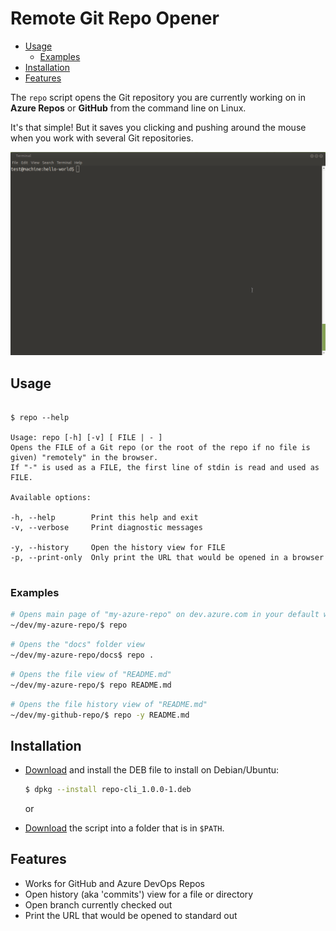 # Remote Git Repo Opener

- [Usage](#usage)
  - [Examples](#examples)
- [Installation](#installation)
- [Features](#features)

The `repo` script opens the Git repository you are currently working on in **Azure Repos** or **GitHub** from the command line on Linux.

It's that simple! But it saves you clicking and pushing around the mouse when you work with several Git repositories.

![foo](./docs/images/preview.gif)

## Usage

```

$ repo --help

Usage: repo [-h] [-v] [ FILE | - ]
Opens the FILE of a Git repo (or the root of the repo if no file is given) "remotely" in the browser.
If "-" is used as a FILE, the first line of stdin is read and used as FILE.

Available options:

-h, --help        Print this help and exit
-v, --verbose     Print diagnostic messages

-y, --history     Open the history view for FILE
-p, --print-only  Only print the URL that would be opened in a browser


```

### Examples

```bash
# Opens main page of "my-azure-repo" on dev.azure.com in your default web browser
~/dev/my-azure-repo/$ repo
```

```bash
# Opens the "docs" folder view
~/dev/my-azure-repo/docs$ repo .
```

```bash
# Opens the file view of "README.md"
~/dev/my-azure-repo/$ repo README.md
```

```bash
# Opens the file history view of "README.md"
~/dev/my-github-repo/$ repo -y README.md
```

## Installation

- [Download](https://github.com/ctjdr/repo-cli/releases/download/1.0.0-1/repo-cli_1.0.0-1.deb) and install the DEB file to install on Debian/Ubuntu:
    ```bash
    $ dpkg --install repo-cli_1.0.0-1.deb
    ``` 

    or

- [Download](https://github.com/ctjdr/repo-cli/releases/download/1.0.0-1/repo-cli_1.0.0-1.deb) the script into a folder that is in `$PATH`.

## Features

- Works for GitHub and Azure DevOps Repos
- Open history (aka 'commits') view for a file or directory
- Open branch currently checked out
- Print the URL that would be opened to standard out

